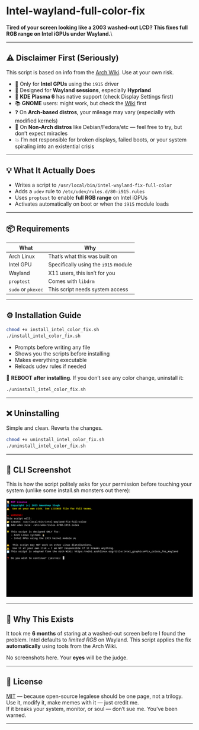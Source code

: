 # Intel-wayland-full-color-fix

**Tired of your screen looking like a 2003 washed-out LCD? This fixes full RGB range on Intel iGPUs under Wayland.**\

---

## ⚠️ Disclaimer First (Seriously)

This script is based on info from the [Arch Wiki](https://wiki.archlinux.org/title/Intel_graphics#Fix_colors_for_Wayland). Use at your own risk.

- 🧠 Only for **Intel GPUs** using the `i915` driver
- 🐧 Designed for **Wayland sessions**, especially **Hyprland**
- 🧪 **KDE Plasma 6** has native support (check Display Settings first)
- 📚 **GNOME** users: might work, but check the [Wiki](https://wiki.archlinux.org/title/Intel_graphics#Fix_colors_for_Wayland) first
- ❓ On **Arch-based distros**, your mileage may vary (especially with modified kernels)
- 🧪 On **Non-Arch distros** like Debian/Fedora/etc — feel free to try, but don’t expect miracles
- 💥 I’m not responsible for broken displays, failed boots, or your system spiraling into an existential crisis

---

## 💡 What It Actually Does

- Writes a script to `/usr/local/bin/intel-wayland-fix-full-color`
- Adds a `udev` rule to `/etc/udev/rules.d/80-i915.rules`
- Uses `proptest` to enable **full RGB range** on Intel iGPUs
- Activates automatically on boot or when the `i915` module loads

---

## 📦 Requirements

| What               | Why                                  |
| ------------------ | ------------------------------------ |
| Arch Linux         | That’s what this was built on        |
| Intel GPU          | Specifically using the `i915` module |
| Wayland            | X11 users, this isn’t for you        |
| `proptest`         | Comes with `libdrm`                  |
| `sudo` or `pkexec` | This script needs system access      |

---

## ⚙️ Installation Guide

```bash
chmod +x install_intel_color_fix.sh
./install_intel_color_fix.sh
```

- Prompts before writing any file
- Shows you the scripts before installing
- Makes everything executable
- Reloads udev rules if needed

🔁 **REBOOT after installing**. If you don’t see any color change, uninstall it:

```bash
./uninstall_intel_color_fix.sh
```

---

## ❌ Uninstalling

Simple and clean. Reverts the changes.

```bash
chmod +x uninstall_intel_color_fix.sh
./uninstall_intel_color_fix.sh
```

---

## 📸 CLI Screenshot

This is how the script politely asks for your permission before touching your system (unlike some install.sh monsters out there):

![CLI Screenshot](images/cli_script_preview.png)

---

## 🧠 Why This Exists

It took me **6 months** of staring at a washed-out screen before I found the problem. Intel defaults to *limited RGB* on Wayland. This script applies the fix **automatically** using tools from the Arch Wiki.

No screenshots here. Your **eyes** will be the judge.

---

## 📝 License

[MIT](LICENSE) — because open-source legalese should be one page, not a trilogy.  
Use it, modify it, make memes with it — just credit me.  
If it breaks your system, monitor, or soul — don’t sue me. You’ve been warned.

---
